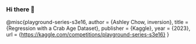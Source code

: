 ### Hi there 👋

<!--
**willrleao/willrleao** is a ✨ _special_ ✨ repository because its `README.md` (this file) appears on your GitHub profile.

Here are some ideas to get you started:

- 🔭 I’m currently working on ...
- 🌱 I’m currently learning ...
- 👯 I’m looking to collaborate on ...
- 🤔 I’m looking for help with ...
- 💬 Ask me about ...
- 📫 How to reach me: ...
- 😄 Pronouns: ...
- ⚡ Fun fact: ...
-->
@misc{playground-series-s3e16,
    author = {Ashley Chow, inversion},
    title = {Regression with a Crab Age Dataset},
    publisher = {Kaggle},
    year = {2023},
    url = {https://kaggle.com/competitions/playground-series-s3e16}
}
